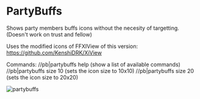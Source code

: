 # PartyBuffs

Shows party members buffs icons without the necesity of targetting. (Doesn't work on trust and fellow)

Uses the modified icons of FFXIView of this version: https://github.com/KenshiDRK/XiView

Commands:
//pb|partybuffs help (show a list of available commands)
//pb|partybuffs size 10 (sets the icon size to 10x10)
//pb|partybuffs size 20 (sets the icon size to 20x20)

![partybuffs](http://i.imgur.com/lXZfZVo.jpg)

